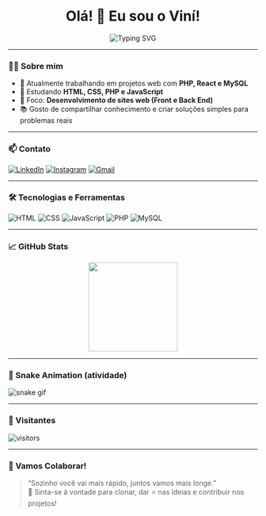 <h1 align="center">Olá! 👋 Eu sou o Viní!</h1>

<p align="center">
  <img src="https://readme-typing-svg.demolab.com?font=Fira+Code&size=22&pause=1000&center=true&vCenter=true&width=435&lines=Desenvolvedor+Fullstack;Apaixonado+por+Tecnologia+💻;Bem-vindo+ao+meu+GitHub+✨" alt="Typing SVG" />
</p>

---

### 🧑‍💻 Sobre mim

- 🔭 Atualmente trabalhando em projetos web com **PHP, React e MySQL**
- 🌱 Estudando **HTML, CSS, PHP e JavaScript**
- 🎯 Foco: **Desenvolvimento de sites web (Front e Back End)**
- 📚 Gosto de compartilhar conhecimento e criar soluções simples para problemas reais

---

### 📫 Contato

[![LinkedIn](https://img.shields.io/badge/-LinkedIn-blue?style=for-the-badge&logo=linkedin&logoColor=white)](https://linkedin.com/in/seulink)
[![Instagram](https://img.shields.io/badge/-Instagram-E4405F?style=for-the-badge&logo=instagram&logoColor=white)](https://instagram.com/iamvinespr)
[![Gmail](https://img.shields.io/badge/-Email-red?style=for-the-badge&logo=gmail&logoColor=white)](mailto:vines.bey@gmail.com)

---

### 🛠️ Tecnologias e Ferramentas

![HTML](https://img.shields.io/badge/HTML5-E34F26?style=for-the-badge&logo=html5&logoColor=white)
![CSS](https://img.shields.io/badge/CSS3-1572B6?style=for-the-badge&logo=css3&logoColor=white)
![JavaScript](https://img.shields.io/badge/JavaScript-F7DF1E?style=for-the-badge&logo=javascript&logoColor=black)
![PHP](https://img.shields.io/badge/PHP-777BB4?style=for-the-badge&logo=php&logoColor=white)
![MySQL](https://img.shields.io/badge/MySQL-00758F?style=for-the-badge&logo=mysql&logoColor=white)

---

### 📈 GitHub Stats

<p align="center">
  <img height="180em" src="https://github-readme-stats-git-masterrstaa-rickstaa.vercel.app/api?username=viniipera&show_icons=true&theme=radical&hide_border=true" />
</p>

---

### 🐍 Snake Animation (atividade)

![snake gif](https://github.com/viniipera/viniipera/blob/output/github-contribution-grid-snake.svg)

---

### 👀 Visitantes

![visitors](https://komarev.com/ghpvc/?username=SEU-USUARIO&color=blue&style=for-the-badge)

---

### 🤝 Vamos Colaborar!

> “Sozinho você vai mais rápido, juntos vamos mais longe.”  
> 🌟 Sinta-se à vontade para clonar, dar ⭐ nas ideias e contribuir nos projetos!

